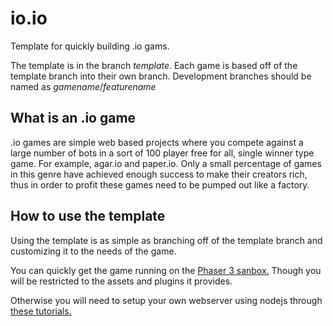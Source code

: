 # io.io

Template for quickly building .io gams.

The template is in the branch _template_.
Each game is based off of the template branch into their own branch.
Development branches should be named as _gamename_/_featurename_

## What is an .io game

.io games are simple web based projects where you compete against a large number of bots in a sort of 100 player free for all, single winner type game. For example, agar.io and paper.io.
Only a small percentage of games in this genre have achieved enough success to make their creators rich, thus in order to profit these games need to be pumped out like a factory.

## How to use the template

Using the template is as simple as branching off of the template branch
and customizing it to the needs of the game.

You can quickly get the game running on the [Phaser 3 sanbox.](https://labs.phaser.io/edit.html?src=src/actions/grid%20align.js&v=3.24.1)
Though you will be restricted to the assets and plugins it provides.

Otherwise you will need to setup your own webserver using nodejs through [these tutorials.](https://phaser.io/tutorials/getting-started-phaser3)
